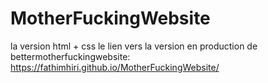 # MotherFuckingWebsite

la version html + css le lien vers la version en production de bettermotherfuckingwebsite:
 https://fathimhiri.github.io/MotherFuckingWebsite/